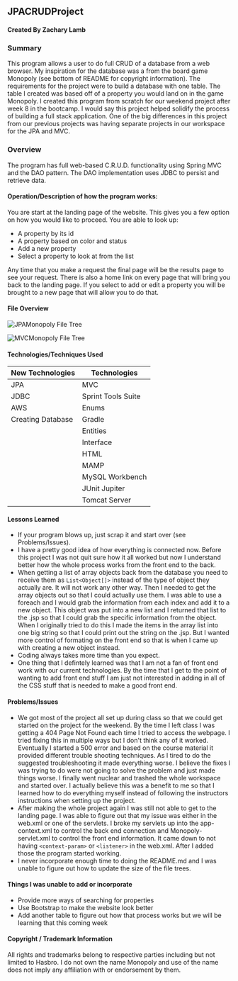 ## JPACRUDProject

#### Created By Zachary Lamb

### Summary
This program allows a user to do full CRUD of a database from a web browser. My inspiration for the database was a from the board game Monopoly (see bottom of README for copyright information). The requirements for the project were to build a database with one table. The table I created was based off of a property you would land on in the game Monopoly. I created this program from scratch for our weekend project after week 8 in the bootcamp. I would say this project helped solidify the process of building a full stack application. One of the big differences in this project from our previous projects was having separate projects in our workspace for the JPA and MVC.


### Overview
The program has full web-based C.R.U.D. functionality using Spring MVC and the DAO pattern. The DAO implementation uses JDBC to persist and retrieve data.

#### Operation/Description of how the program works:

You are start at the landing page of the website. This gives you a few option on how you would like to proceed. You are able to look up:
- A property by its id
- A property based on color and status
- Add a new property
- Select a property to look at from the list
<p>Any time that you make a request the final page will be the results page to see your request. There is also a home link on every page that will bring you back to the landing page. If you select to add or edit a property you will be brought to a new page that will allow you to do that.</p>

#### File Overview
![JPAMonopoly File Tree](https://github.com/z-lamb/JPACRUDProject/blob/master/FileTree/JPAMonopolyFileTree.png "JPAMonopoly File Tree")

![MVCMonopoly File Tree](https://github.com/z-lamb/JPACRUDProject/blob/master/FileTree/MVCMonopolyFileTree.png "MVCMonopoly File Tree")

#### Technologies/Techniques Used

| New Technologies   | Technologies       |
| ------------------ | ------------------ |
| JPA                | MVC                |
| JDBC               | Sprint Tools Suite |
| AWS                | Enums              |
| Creating Database  | Gradle             |
|                    | Entities           |
|                    | Interface          |
|                    | HTML               |
|                    | MAMP               |
|                    | MySQL Workbench    |
|                    | JUnit Jupiter      |
|                    | Tomcat Server      |

#### Lessons Learned
- If your program blows up, just scrap it and start over (see Problems/Issues).
- I have a pretty good idea of how everything is connected now. Before this project I was not quit sure how it all worked but now I understand better how the whole process works from the front end to the back.
- When getting a list of array objects back from the database you need to receive them as `List<Object[]>` instead of the type of object they actually are. It will not work any other way. Then I needed to get the array objects out so that I could actually use them. I was able to use a foreach and I would grab the information from each index and add it to a new object. This object was put into a new list and I returned that list to the .jsp so that I could grab the specific information from the object. When I originally tried to do this I made the items in the array list into one big string so that I could print out the string on the .jsp. But I wanted more control of formating on the front end so that is when I came up with creating a new object instead.
- Coding always takes more time than you expect.
- One thing that I defintely learned was that I am not a fan of front end work with our current technologies. By the time that I get to the point of wanting to add front end stuff I am just not interested in adding in all of the CSS stuff that is needed to make a good front end.

#### Problems/Issues
- We got most of the project all set up during class so that we could get started on the project for the weekend. By the time I left class I was getting a 404 Page Not Found each time I tried to access the webpage. I tried fixing this in multiple ways but I don't think any of it worked. Eventually I started a 500 error and based on the course material it provided different trouble shooting techniques. As I tired to do the suggested troubleshooting it made everything worse. I believe the fixes I was trying to do were not going to solve the problem and just made things worse. I finally went nuclear and trashed the whole workspace and started over. I actually believe this was a benefit to me so that I learned how to do everything myself instead of following the instructors instructions when setting up the project.
- After making the whole project again I was still not able to get to the landing page. I was able to figure out that my issue was either in the web.xml or one of the servlets. I broke my servlets up into the app-context.xml to control the back end connection and Monopoly-servlet.xml to control the front end information. It came down to not having `<context-param>` or `<listener>` in the web.xml. After I added those the program started working.
- I never incorporate enough time to doing the README.md and I was unable to figure out how to update the size of the file trees.

#### Things I was unable to add or incorporate
- Provide more ways of searching for properties
- Use Bootstrap to make the website look better
- Add another table to figure out how that process works but we will be learning that this coming week

#### Copyright / Trademark Information
All rights and trademarks belong to respective parties including but not limited to Hasbro. I do not own the name Monopoly and use of the name does not imply any affiliation with or endorsement by them.